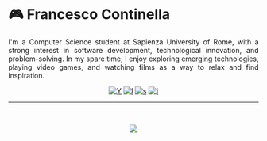 # 🎮 Francesco Continella
<p style="text-align: justify;">
I'm a Computer Science student at Sapienza University of Rome, with a strong interest in software development, technological innovation, and problem-solving. In my spare time, I enjoy exploring emerging technologies, playing video games, and watching films as a way to relax and find inspiration.
</p>

<p align="center">

  <a href="https://youtu.be/oHg5SJYRHA0" title="YouTube">
    <img alt="Y" src="https://custom-icon-badges.demolab.com/badge/-youtube-ce4630?style=for-the-badge&logo=youtube_full&logoColor=white"/></a>
  <a href="https://letterboxd.com/Continella/">
    <img alt="l" src="https://custom-icon-badges.demolab.com/badge/-letterboxd-488207?style=for-the-badge&logoColor=white&logo=letterboxd_logo"/></a>
  <a href="https://steamcommunity.com/id/EnergySLB/">
    <img alt="s"  src="https://custom-icon-badges.demolab.com/badge/-ᅠsteamᅠ-1155ba?style=for-the-badge&logo=steam_logo&logoColor=white"/></a> 
  <a href="https://www.instagram.com/continella.francesco/">
    <img alt="i"  src="https://custom-icon-badges.demolab.com/badge/-instagram-F25278?style=for-the-badge&logo=instagram&logoColor=white"/></a>
</p>


---

<br>

<p align="center">
  <img src="https://media1.giphy.com/media/v1.Y2lkPTc5MGI3NjExZnN6amsxN2lhd3U5bXVjNTNuY2MyazRrOW1rc3F1eWgybjN3N2YyMCZlcD12MV9pbnRlcm5hbF9naWZfYnlfaWQmY3Q9Zw/oi7OBTsyGKTYI/giphy.gif"/>
</p>






